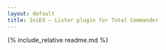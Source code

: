 ```yaml
---
layout: default
title: IniEd — Lister plugin for Total Commander
---
```

{% include_relative readme.md %}
